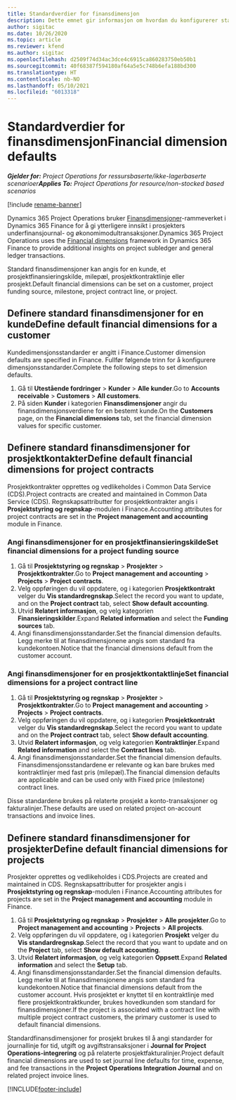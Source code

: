 ```yaml
---
title: Standardverdier for finansdimensjon
description: Dette emnet gir informasjon om hvordan du konfigurerer standardverdier for finansdimensjon.
author: sigitac
ms.date: 10/26/2020
ms.topic: article
ms.reviewer: kfend
ms.author: sigitac
ms.openlocfilehash: d2509f74d34ac3dce4c6915ca860283750eb50b1
ms.sourcegitcommit: 40f68387f594180af64a5e5c748b6efa188bd300
ms.translationtype: HT
ms.contentlocale: nb-NO
ms.lasthandoff: 05/10/2021
ms.locfileid: "6013318"
---
```

# <a name="financial-dimension-defaults"></a><span data-ttu-id="dfdd2-103">Standardverdier for finansdimensjon</span><span class="sxs-lookup"><span data-stu-id="dfdd2-103">Financial dimension defaults</span></span>

<span data-ttu-id="dfdd2-104">_**Gjelder for:** Project Operations for ressursbaserte/ikke-lagerbaserte scenarioer_</span><span class="sxs-lookup"><span data-stu-id="dfdd2-104">_**Applies To:** Project Operations for resource/non-stocked based scenarios_</span></span>

[!include [rename-banner](~/includes/cc-data-platform-banner.md)]

<span data-ttu-id="dfdd2-105">Dynamics 365 Project Operations bruker [Finansdimensjoner](/dynamics365/finance/general-ledger/financial-dimensions)-rammeverket i Dynamics 365 Finance for å gi ytterligere innsikt i prosjekters underfinansjournal- og økonomimodultransaksjoner.</span><span class="sxs-lookup"><span data-stu-id="dfdd2-105">Dynamics 365 Project Operations uses the [Financial dimensions](/dynamics365/finance/general-ledger/financial-dimensions) framework in Dynamics 365 Finance to provide additional insights on project subledger and general ledger transactions.</span></span>

<span data-ttu-id="dfdd2-106">Standard finansdimensjoner kan angis for en kunde, et prosjektfinansieringskilde, milepæl, prosjektkontraktlinje eller prosjekt.</span><span class="sxs-lookup"><span data-stu-id="dfdd2-106">Default financial dimensions can be set on a customer, project funding source, milestone, project contract line, or project.</span></span>

## <a name="define-default-financial-dimensions-for-a-customer"></a><span data-ttu-id="dfdd2-107">Definere standard finansdimensjoner for en kunde</span><span class="sxs-lookup"><span data-stu-id="dfdd2-107">Define default financial dimensions for a customer</span></span>

<span data-ttu-id="dfdd2-108">Kundedimensjonsstandarder er angitt i Finance.</span><span class="sxs-lookup"><span data-stu-id="dfdd2-108">Customer dimension defaults are specified in Finance.</span></span> <span data-ttu-id="dfdd2-109">Fullfør følgende trinn for å konfigurere dimensjonsstandarder.</span><span class="sxs-lookup"><span data-stu-id="dfdd2-109">Complete the following steps to set dimension defaults.</span></span>

1. <span data-ttu-id="dfdd2-110">Gå til **Utestående fordringer** > **Kunder** > **Alle kunder**.</span><span class="sxs-lookup"><span data-stu-id="dfdd2-110">Go to **Accounts receivable** > **Customers** > **All customers**.</span></span>
2. <span data-ttu-id="dfdd2-111">På siden **Kunder** i kategorien **Finansdimensjoner** angir du finansdimensjonsverdiene for en bestemt kunde.</span><span class="sxs-lookup"><span data-stu-id="dfdd2-111">On the **Customers** page, on the **Financial dimensions** tab, set the financial dimension values for specific customer.</span></span>

## <a name="define-default-financial-dimensions-for-project-contracts"></a><span data-ttu-id="dfdd2-112">Definere standard finansdimensjoner for prosjektkontakter</span><span class="sxs-lookup"><span data-stu-id="dfdd2-112">Define default financial dimensions for project contracts</span></span>

<span data-ttu-id="dfdd2-113">Prosjektkontrakter opprettes og vedlikeholdes i Common Data Service (CDS).</span><span class="sxs-lookup"><span data-stu-id="dfdd2-113">Project contracts are created and maintained in Common Data Service (CDS).</span></span> <span data-ttu-id="dfdd2-114">Regnskapsattributter for prosjektkontrakter angis i **Prosjektstyring og regnskap**-modulen i Finance.</span><span class="sxs-lookup"><span data-stu-id="dfdd2-114">Accounting attributes for project contracts are set in the **Project management and accounting** module in Finance.</span></span>

### <a name="set-financial-dimensions-for-a-project-funding-source"></a><span data-ttu-id="dfdd2-115">Angi finansdimensjoner for en prosjektfinansieringskilde</span><span class="sxs-lookup"><span data-stu-id="dfdd2-115">Set financial dimensions for a project funding source</span></span>

1. <span data-ttu-id="dfdd2-116">Gå til **Prosjektstyring og regnskap** > **Prosjekter** > **Prosjektkontrakter**.</span><span class="sxs-lookup"><span data-stu-id="dfdd2-116">Go to **Project management and accounting** > **Projects** > **Project contracts**.</span></span>
2. <span data-ttu-id="dfdd2-117">Velg oppføringen du vil oppdatere, og i kategorien **Prosjektkontrakt** velger du **Vis standardregnskap**.</span><span class="sxs-lookup"><span data-stu-id="dfdd2-117">Select the record you want to update, and on the **Project contract** tab, select **Show default accounting**.</span></span>
3. <span data-ttu-id="dfdd2-118">Utvid **Relatert informasjon**, og velg kategorien **Finansieringskilder**.</span><span class="sxs-lookup"><span data-stu-id="dfdd2-118">Expand **Related information** and select the **Funding sources** tab.</span></span>
4. <span data-ttu-id="dfdd2-119">Angi finansdimensjonsstandarder.</span><span class="sxs-lookup"><span data-stu-id="dfdd2-119">Set the financial dimension defaults.</span></span> <span data-ttu-id="dfdd2-120">Legg merke til at finansdimensjonene angis som standard fra kundekontoen.</span><span class="sxs-lookup"><span data-stu-id="dfdd2-120">Notice that the financial dimensions default from the customer account.</span></span>

### <a name="set-financial-dimensions-for-a-project-contract-line"></a><span data-ttu-id="dfdd2-121">Angi finansdimensjoner for en prosjektkontaktlinje</span><span class="sxs-lookup"><span data-stu-id="dfdd2-121">Set financial dimensions for a project contract line</span></span>

1. <span data-ttu-id="dfdd2-122">Gå til **Prosjektstyring og regnskap** > **Prosjekter** > **Prosjektkontrakter**.</span><span class="sxs-lookup"><span data-stu-id="dfdd2-122">Go to **Project management and accounting** > **Projects** > **Project contracts**.</span></span>
2. <span data-ttu-id="dfdd2-123">Velg oppføringen du vil oppdatere, og i kategorien **Prosjektkontrakt** velger du **Vis standardregnskap**.</span><span class="sxs-lookup"><span data-stu-id="dfdd2-123">Select the record you want to update and on the **Project contract** tab, select **Show default accounting**.</span></span>
3. <span data-ttu-id="dfdd2-124">Utvid **Relatert informasjon**, og velg kategorien **Kontraktlinjer**.</span><span class="sxs-lookup"><span data-stu-id="dfdd2-124">Expand **Related information** and select the **Contract lines** tab.</span></span>
4. <span data-ttu-id="dfdd2-125">Angi finansdimensjonsstandarder.</span><span class="sxs-lookup"><span data-stu-id="dfdd2-125">Set the financial dimension defaults.</span></span> <span data-ttu-id="dfdd2-126">Finansdimensjonsstandardene er relevante og kan bare brukes med kontraktlinjer med fast pris (milepæl).</span><span class="sxs-lookup"><span data-stu-id="dfdd2-126">The financial dimension defaults are applicable and can be used only with Fixed price (milestone) contract lines.</span></span>

<span data-ttu-id="dfdd2-127">Disse standardene brukes på relaterte prosjekt a konto-transaksjoner og fakturalinjer.</span><span class="sxs-lookup"><span data-stu-id="dfdd2-127">These defaults are used on related project on-account transactions and invoice lines.</span></span>

## <a name="define-default-financial-dimensions-for-projects"></a><span data-ttu-id="dfdd2-128">Definere standard finansdimensjoner for prosjekter</span><span class="sxs-lookup"><span data-stu-id="dfdd2-128">Define default financial dimensions for projects</span></span>

<span data-ttu-id="dfdd2-129">Prosjekter opprettes og vedlikeholdes i CDS.</span><span class="sxs-lookup"><span data-stu-id="dfdd2-129">Projects are created and maintained in CDS.</span></span> <span data-ttu-id="dfdd2-130">Regnskapsattributter for prosjekter angis i **Prosjektstyring og regnskap**-modulen i Finance.</span><span class="sxs-lookup"><span data-stu-id="dfdd2-130">Accounting attributes for projects are set in the **Project management and accounting** module in Finance.</span></span>

1. <span data-ttu-id="dfdd2-131">Gå til **Prosjektstyring og regnskap** > **Prosjekter** > **Alle prosjekter**.</span><span class="sxs-lookup"><span data-stu-id="dfdd2-131">Go to **Project management and accounting** > **Projects** > **All projects**.</span></span>
2. <span data-ttu-id="dfdd2-132">Velg oppføringen du vil oppdatere, og i kategorien **Prosjekt** velger du **Vis standardregnskap**.</span><span class="sxs-lookup"><span data-stu-id="dfdd2-132">Select the record that you want to update and on the **Project** tab, select **Show default accounting**.</span></span>
3. <span data-ttu-id="dfdd2-133">Utvid **Relatert informasjon**, og velg kategorien **Oppsett**.</span><span class="sxs-lookup"><span data-stu-id="dfdd2-133">Expand **Related information** and select the **Setup** tab.</span></span>
4. <span data-ttu-id="dfdd2-134">Angi finansdimensjonsstandarder.</span><span class="sxs-lookup"><span data-stu-id="dfdd2-134">Set the financial dimension defaults.</span></span> <span data-ttu-id="dfdd2-135">Legg merke til at finansdimensjonene angis som standard fra kundekontoen.</span><span class="sxs-lookup"><span data-stu-id="dfdd2-135">Notice that financial dimensions default from the customer account.</span></span> <span data-ttu-id="dfdd2-136">Hvis prosjektet er knyttet til en kontraktlinje med flere prosjektkontraktkunder, brukes hovedkunden som standard for finansdimensjoner.</span><span class="sxs-lookup"><span data-stu-id="dfdd2-136">If the project is associated with a contract line with multiple project contract customers, the primary customer is used to default financial dimensions.</span></span>

<span data-ttu-id="dfdd2-137">Standardfinansdimensjoner for prosjekt brukes til å angi standarder for journallinje for tid, utgift og avgiftstransaksjoner i **Journal for Project Operations-integrering** og på relaterte prosjektfakturalinjer.</span><span class="sxs-lookup"><span data-stu-id="dfdd2-137">Project default financial dimensions are used to set journal line defaults for time, expense, and fee transactions in the **Project Operations Integration Journal** and on related project invoice lines.</span></span>


[!INCLUDE[footer-include](../includes/footer-banner.md)]